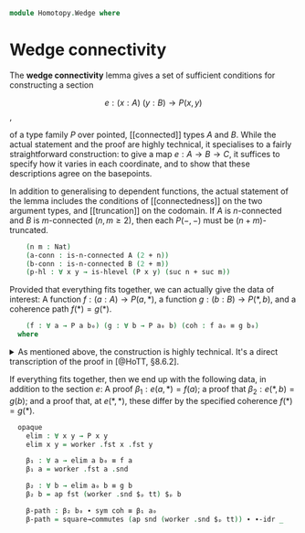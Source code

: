 <!--
```agda
open import 1Lab.Prelude

open import Data.Nat.Properties

open import Homotopy.Connectedness
```
-->

```agda
module Homotopy.Wedge where
```

# Wedge connectivity

The **wedge connectivity** lemma gives a set of sufficient conditions
for constructing a section

$$
e : (x : A)\ (y : B) \to P(x, y)
$$,

of a type family $P$ over pointed, [[connected]] types $A$ and $B$.
While the actual statement and the proof are highly technical, it
specialises to a fairly straightforward construction: to give a map $e :
A \to B \to C$, it suffices to specify how it varies in each coordinate,
and to show that these descriptions agree on the basepoints.

<!--
```agda
module
  Wedge
    {ℓ ℓ' ℓ''} {A∙@(A , a₀) : Type∙ ℓ} {B∙@(B , b₀) : Type∙ ℓ'} {P : A → B → Type ℓ''}
```
-->

In addition to generalising to dependent functions, the actual statement
of the lemma includes the conditions of [[connectedness]] on the two
argument types, and [[truncation]] on the codomain. If $A$ is
$n$-connected and $B$ is $m$-connected ($n, m \ge 2$), then each
$P(-,-)$ must be $(n+m)$-truncated.

```agda
    (n m : Nat)
    (a-conn : is-n-connected A (2 + n))
    (b-conn : is-n-connected B (2 + m))
    (p-hl : ∀ x y → is-hlevel (P x y) (suc n + suc m))
```

Provided that everything fits together, we can actually give the data of
interest: A function $f : (a : A) \to P(a,*)$, a function $g : (b : B)
\to P(*,b)$, and a coherence path $f(*) = g(*)$.

```agda
    (f : ∀ a → P a b₀) (g : ∀ b → P a₀ b) (coh : f a₀ ≡ g b₀)
  where
```

<details>

<summary>As mentioned above, the construction is highly technical. It's
a direct transcription of the proof in [@HoTT, §8.6.2].</summary>

```agda
  private
    Q : A → Type (ℓ' ⊔ ℓ'')
    Q a = Σ ((b : B) → P a b) (λ k → k b₀ ≡ f a)

    rem₂' : (x : A) → is-hlevel (fibre (_∘ (λ _ → b₀)) (λ _ → f x)) (1 + n)
    rem₂' a = relative-n-type-const-plus {A = ⊤} (P a) (λ _ → b₀) (suc m) (suc n)
      (point-is-n-connected b₀ m b-conn)
      (λ b → p-hl a b)
      (λ _ → f a)

    opaque
      worker : Σ ((b : A) → Q b) (λ h → Path (⊤ → Q a₀) (λ _ → h a₀) (λ _ → g , sym coh))
      worker = connected-elimination-principle (suc n) Q hl (g , sym coh) a-conn where
        hl : (x : A) → is-hlevel (Q x) (suc n)
        hl x = retract→is-hlevel (suc n)
          (λ (p , q) → p , happly q tt)
          (λ (p , q) → p , funext λ _ → q)
          (λ _ → refl) (rem₂' x)
```

</details>

If everything fits together, then we end up with the following data, in
addition to the section $e$: A proof $\beta_1 : e(a,*) = f(a)$; a proof that
$\beta_2 : e(*,b) = g(b)$; and a proof that, at $e(*,*)$, these differ
by the specified coherence $f(*) = g(*)$.

```agda
  opaque
    elim : ∀ x y → P x y
    elim x y = worker .fst x .fst y

    β₁ : ∀ a → elim a b₀ ≡ f a
    β₁ a = worker .fst a .snd

    β₂ : ∀ b → elim a₀ b ≡ g b
    β₂ b = ap fst (worker .snd $ₚ tt) $ₚ b

    β-path : β₂ b₀ ∙ sym coh ≡ β₁ a₀
    β-path = square→commutes (ap snd (worker .snd $ₚ tt)) ∙ ∙-idr _
```
